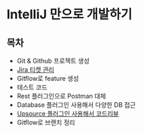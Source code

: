 # IntelliJ 만으로 개발하기

## 목차

* Git & Github 프로젝트 생성
* [Jira 티켓 관리](http://jojoldu.tistory.com/260) 
* Gitflow로 feature 생성
* 테스트 코드 
* Rest 플러그인으로 Postman 대체
* Database 플러그인 사용해서 다양한 DB 접근
* [Upsource 플러그인 사용해서 코드리뷰](http://jojoldu.tistory.com/256)
* Gitflow로 브랜치 정리


